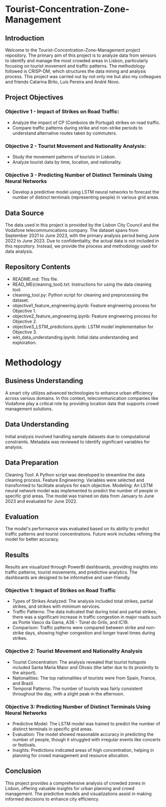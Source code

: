# Tourist-Concentration-Zone-Management

## Introduction
Welcome to the Tourist-Concentration-Zone-Management project repository. The primary aim of this project is to analyze data from sensors to identify and manage the most crowded areas in Lisbon, particularly focusing on tourist movement and traffic patterns. The methodology followed is CRISP-DM, which structures the data mining and analysis process. This project was carried out by not only me but also my colleagues and friends Catarina Brito, Luís Pereira and André Novo.

## Project Objectives
### Objective 1 - Impact of Strikes on Road Traffic:
- Analyze the impact of CP (Comboios de Portugal) strikes on road traffic.
- Compare traffic patterns during strike and non-strike periods to understand alternative routes taken by commuters.

### Objective 2 - Tourist Movement and Nationality Analysis:
- Study the movement patterns of tourists in Lisbon.
- Analyze tourist data by time, location, and nationality.

### Objective 3 - Predicting Number of Distinct Terminals Using Neural Networks
- Develop a predictive model using LSTM neural networks to forecast the number of distinct terminals (representing people) in various grid areas.
  
## Data Source
The data used in this project is provided by the Lisbon City Council and the Vodafone telecommunications company. The dataset spans from September 2021 to June 2023, with the primary analysis period being June 2022 to June 2023. Due to confidentiality, the actual data is not included in this repository. Instead, we provide the process and methodology used for data analysis.

## Repository Contents
- README.md: This file.
- READ_ME(cleaning_tool).txt: Instructions for using the data cleaning tool.
- cleaning_tool.py: Python script for cleaning and preprocessing the dataset.
- objective1_feature_engineering.ipynb: Feature engineering process for Objective 1.
- objective2_feature_engineering.ipynb: Feature engineering process for Objective 2.
- objective3_LSTM_predictions.ipynb: LSTM model implementation for Objective 3.
- wkt_data_understanding.ipynb: Initial data understanding and exploration.

# Methodology
## Business Understanding
A smart city utilizes advanced technologies to enhance urban efficiency across various domains. In this context, telecommunication companies like Vodafone play a critical role by providing location data that supports crowd management solutions.

## Data Understanding
Initial analysis involved handling sample datasets due to computational constraints. Metadata was reviewed to identify significant variables for analysis.

## Data Preparation
Cleaning Tool: A Python script was developed to streamline the data cleaning process.
Feature Engineering: Variables were selected and transformed to facilitate analysis for each objective.
Modeling: An LSTM neural network model was implemented to predict the number of people in specific grid areas. The model was trained on data from January to June 2023 and evaluated for June 2022.

## Evaluation
The model's performance was evaluated based on its ability to predict traffic patterns and tourist concentrations. Future work includes refining the model for better accuracy.

## Results
Results are visualized through PowerBI dashboards, providing insights into traffic patterns, tourist movements, and predictive analytics. The dashboards are designed to be informative and user-friendly.

### Objective 1: Impact of Strikes on Road Traffic
- Types of Strikes Analyzed: The analysis included total strikes, partial strikes, and strikes with minimum services.
- Traffic Patterns: The data indicated that during total and partial strikes, there was a significant increase in traffic congestion in major roads such as Ponte Vasco da Gama, A36 - Túnel do Grilo, and IC19.
- Comparison: Traffic patterns were compared between strike and non-strike days, showing higher congestion and longer travel times during strikes.

### Objective 2: Tourist Movement and Nationality Analysis
- Tourist Concentration: The analysis revealed that tourist hotspots included Santa Maria Maior and Olivais (the latter due to its proximity to the airport).
- Nationalities: The top nationalities of tourists were from Spain, France, and Brazil.
- Temporal Patterns: The number of tourists was fairly consistent throughout the day, with a slight peak in the afternoon.

### Objective 3: Predicting Number of Distinct Terminals Using Neural Networks
- Predictive Model: The LSTM model was trained to predict the number of distinct terminals in specific grid areas.
- Evaluation: The model showed reasonable accuracy in predicting the number of people, though it struggled with irregular events like concerts or festivals.
- Insights: Predictions indicated areas of high concentration, helping in planning for crowd management and resource allocation.

## Conclusion
This project provides a comprehensive analysis of crowded zones in Lisbon, offering valuable insights for urban planning and crowd management. The predictive models and visualizations assist in making informed decisions to enhance city efficiency.
